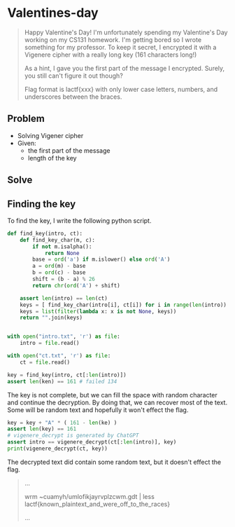 # Valentines-day
> Happy Valentine's Day! I'm unfortunately spending my Valentine's Day working on my CS131 homework. I'm getting bored so I wrote something for my professor. To keep it secret, I encrypted it with a Vigenere cipher with a really long key (161 characters long!)
>
> As a hint, I gave you the first part of the message I encrypted. Surely, you still can't figure it out though?
>
> Flag format is lactf{xxx} with only lower case letters, numbers, and underscores between the braces.

## Problem
- Solving Vigener cipher
- Given:
  - the first part of the message
  - length of the key
  
## Solve

## Finding the key
To find the key, I write the following python script.
``` python
def find_key(intro, ct):
    def find_key_char(m, c):
        if not m.isalpha():
            return None
        base = ord('a') if m.islower() else ord('A')
        a = ord(m) - base
        b = ord(c) - base
        shift = (b - a) % 26
        return chr(ord('A') + shift)

    assert len(intro) == len(ct)
    keys = [ find_key_char(intro[i], ct[i]) for i in range(len(intro)) ]
    keys = list(filter(lambda x: x is not None, keys))
    return "".join(keys)


with open("intro.txt", 'r') as file:
    intro = file.read()

with open("ct.txt", 'r') as file:
    ct = file.read()

key = find_key(intro, ct[:len(intro)])
assert len(ken) == 161 # failed 134
```
The key is not complete, but we can fill the space with random character and continue the decryption.
By doing that, we can recover most of the text. Some will be random text and hopefully it won't effect the flag.

``` python
key = key + "A" * ( 161 - len(ke) )
assert len(key) == 161
# vigenere_decrypt is generated by ChatGPT
assert intro == vigenere_decrypt(ct[:len(intro)], key)
print(vigenere_decrypt(ct, key))
```

The decrypted text did contain some random text, but it doesn't effect the flag.
> ...
> 
> wrm ~cuamyh/umlofikjayrvplzcwm.gdt | less
> lactf{known_plaintext_and_were_off_to_the_races}
> 
> ...